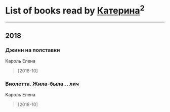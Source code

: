 # List of books read by [Катерина](https://my.mail.ru/mail/katerina-985/)<sup>2</sup>
---

## 2018

### Джинн на полставки
Кароль Елена
> [2018-10] 


### Виолетта. Жила-была... лич
Кароль Елена
> [2018-10] 



